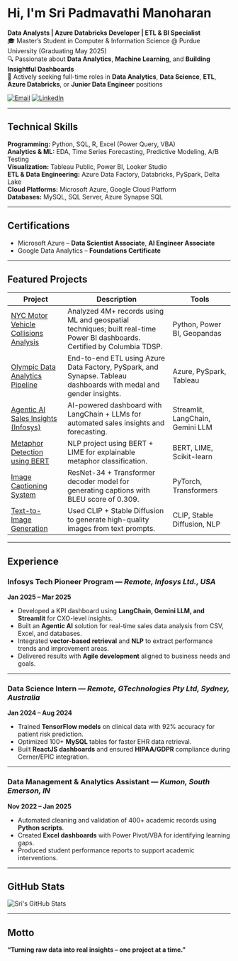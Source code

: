 # Hi, I'm Sri Padmavathi Manoharan

**Data Analysts | Azure Databricks Developer | ETL & BI Specialist**  
🎓 Master’s Student in Computer & Information Science @ Purdue University (Graduating May 2025)  
🔍 Passionate about **Data Analytics**, **Machine Learning**, and **Building Insightful Dashboards**  
💼 Actively seeking full-time roles in **Data Analytics**, **Data Science**, **ETL**, **Azure Databricks**, or **Junior Data Engineer** positions

[![Email](https://img.shields.io/badge/Email-sripadmavathime.ms@gmail.com-red?style=flat&logo=gmail)](mailto:sripadmavathime.ms@gmail.com)
[![LinkedIn](https://img.shields.io/badge/LinkedIn-Connect-blue?style=flat&logo=linkedin)](https://www.linkedin.com/in/sripadma22/)

---

##  Technical Skills

**Programming:** Python, SQL, R, Excel (Power Query, VBA)  
**Analytics & ML:** EDA, Time Series Forecasting, Predictive Modeling, A/B Testing  
**Visualization:** Tableau Public, Power BI, Looker Studio  
**ETL & Data Engineering:** Azure Data Factory, Databricks, PySpark, Delta Lake  
**Cloud Platforms:** Microsoft Azure, Google Cloud Platform  
**Databases:** MySQL, SQL Server, Azure Synapse SQL

---

## Certifications

- Microsoft Azure – **Data Scientist Associate**, **AI Engineer Associate**  
- Google Data Analytics – **Foundations Certificate**

---

## Featured Projects

| Project | Description | Tools |
|--------|-------------|-------|
| [NYC Motor Vehicle Collisions Analysis](https://github.com/yourrepo) | Analyzed 4M+ records using ML and geospatial techniques; built real-time Power BI dashboards. Certified by Columbia TDSP. | Python, Power BI, Geopandas |
| [Olympic Data Analytics Pipeline](https://github.com/yourrepo) | End-to-end ETL using Azure Data Factory, PySpark, and Synapse. Tableau dashboards with medal and gender insights. | Azure, PySpark, Tableau |
| [Agentic AI Sales Insights (Infosys)](https://github.com/yourrepo) | AI-powered dashboard with LangChain + LLMs for automated sales insights and forecasting. | Streamlit, LangChain, Gemini LLM |
| [Metaphor Detection using BERT](https://github.com/yourrepo) | NLP project using BERT + LIME for explainable metaphor classification. | BERT, LIME, Scikit-learn |
| [Image Captioning System](https://github.com/yourrepo) | ResNet-34 + Transformer decoder model for generating captions with BLEU score of 0.309. | PyTorch, Transformers |
| [Text-to-Image Generation](https://github.com/yourrepo) | Used CLIP + Stable Diffusion to generate high-quality images from text prompts. | CLIP, Stable Diffusion, NLP |

---

## Experience

### Infosys Tech Pioneer Program — *Remote, Infosys Ltd., USA*  
**Jan 2025 – Mar 2025**  
- Developed a KPI dashboard using **LangChain, Gemini LLM, and Streamlit** for CXO-level insights.  
- Built an **Agentic AI** solution for real-time sales data analysis from CSV, Excel, and databases.  
- Integrated **vector-based retrieval** and **NLP** to extract performance trends and improvement areas.  
- Delivered results with **Agile development** aligned to business needs and goals.

---

###  Data Science Intern — *Remote, GTechnologies Pty Ltd, Sydney, Australia*  
**Jan 2024 – Aug 2024**  
- Trained **TensorFlow models** on clinical data with 92% accuracy for patient risk prediction.  
- Optimized 100+ **MySQL** tables for faster EHR data retrieval.  
- Built **ReactJS dashboards** and ensured **HIPAA/GDPR** compliance during Cerner/EPIC integration.

---

### Data Management & Analytics Assistant — *Kumon, South Emerson, IN*  
**Nov 2022 – Jan 2025**  
- Automated cleaning and validation of 400+ academic records using **Python scripts**.  
- Created **Excel dashboards** with Power Pivot/VBA for identifying learning gaps.  
- Produced student performance reports to support academic interventions.

---

## GitHub Stats

![Sri's GitHub Stats](https://github-readme-stats.vercel.app/api?username=yourusername&show_icons=true&theme=radical)

---

##  Motto

**“Turning raw data into real insights – one project at a time.”**
